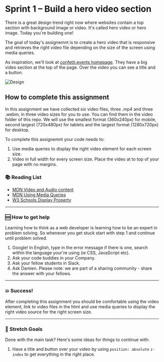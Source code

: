 # Sprint 1 – Build a hero video section

There is a great design trend right now where websites contain a top section with background image or video. It's called hero video or hero image. Today you're building one!

The goal of today's assignemnt is to create a hero video that is responsive and retrieves the right video file depending on the size of the screen using media queries.

As inspiration, we'll look at [confetti.events homepage](http://confetti.events/). They have a big video section at the top of the page. Over the video you can see a title and a button.

![Design](https://github.com/Technigo/assignment-hero/blob/master/hero-video.png)

## How to complete this assignment

In this assignment we have collected six video files, three .mp4 and three .webm, in three video sizes for you to use. You can find them in the video folder of this repo. We will use the smallest format (360x240px) for mobile, second largest (720x480px) for tablets and the largest format (1280x720px) for desktop.

To complete this assignemnt your code needs to:
1. Use media queries to display the right video element for each screen size.
2. Video in full width for every screen size. Place the video at to top  of your page with no margins.

### :books: Reading List

* [MDN Video and Audio content](https://developer.mozilla.org/en-US/docs/Learn/HTML/Multimedia_and_embedding/Video_and_audio_content)
* [MDN Using Media Queries](https://developer.mozilla.org/en-US/docs/Web/CSS/Media_Queries/Using_media_queries)
* [W3 Schools Display Property](https://www.w3schools.com/css/css_display_visibility.asp)

---

### :sos: How to get help
Learning how to think as a web developer is learning how to be an expert in problem solving. So whenever you get stuck start with step 1 and continue until problem solved.

1. Google! In English, type in the error message if there is one, search within the language your're using (ie CSS, JavaScript etc).
2. Ask your code buddies in your Company.
3. Ask your fellow students in Slack.
4. Ask Damien. Please note: we are part of a sharing community - share the answer with your fellows.

---

### :boom: Success!

After completing this assignment you should be comfortable using the video element, link to video files in the html and use media queries to display the right video source for the right screen size.

---

### :runner: Stretch Goals

Done with the main task? Here's some ideas for things to continue with:

1. Have a title and button over your video by using ``` position: absolute ``` ``` z-index ``` to get everything in the right place.
